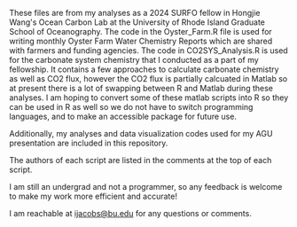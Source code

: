 These files are from my analyses as a 2024 SURFO fellow in Hongjie Wang's Ocean Carbon Lab at the University of Rhode Island Graduate School of Oceanography. 
The code in the Oyster_Farm.R file is used for writing monthly Oyster Farm Water Chemistry Reports which are shared with farmers and funding agencies. 
The code in CO2SYS_Analysis.R is used for the carbonate system chemistry that I conducted as a part of my fellowship. It contains a few approaches to calculate carbonate chemistry
as well as CO2 flux, however the CO2 flux is partially calcuated in Matlab so at present there is a lot of swapping between R and Matlab during these analyses. I am hoping to convert 
some of these matlab scripts into R so they can be used in R as well so we do not have to switch programming languages, and to make an accessible package for future use. 

Additionally, my analyses and data visualization codes used for my AGU presentation are included in this repository. 

The authors of each script are listed in the comments at the top of each script. 


I am still an undergrad and not a programmer, so any feedback is welcome to make my work more efficient and accurate! 

I am reachable at ijacobs@bu.edu for any questions or comments. 
